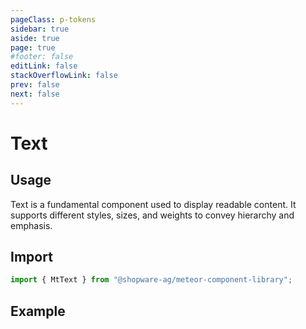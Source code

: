 ```yaml
---
pageClass: p-tokens
sidebar: true
aside: true
page: true
#footer: false
editLink: false
stackOverflowLink: false
prev: false
next: false
---
```


<script setup>
  import  SwagStorybookIframe  from '../../components/storybook/SwagStorybookIframe.vue'
</script>

# Text

## Usage

Text is a fundamental component used to display readable content. It supports different styles, sizes, and weights to convey hierarchy and emphasis.

## Import

```js
import { MtText } from "@shopware-ag/meteor-component-library";
```

## Example

<SwagStorybookIframe group="content" component="mt-text"></SwagStorybookIframe>
